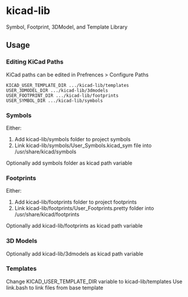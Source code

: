 # kicad-lib
Symbol, Footprint, 3DModel, and Template Library

## Usage
### Editing KiCad Paths
KiCad paths can be edited in Prefrences > Configure Paths

```
KICAD_USER_TEMPLATE_DIR .../kicad-lib/templates
USER_3DMODEL_DIR .../kicad-lib/3dmodels
USER_FOOTPRINT_DIR .../kicad-lib/footprints
USER_SYMBOL_DIR .../kicad-lib/symbols
```

### Symbols
Either:
1. Add kicad-lib/symbols folder to project symbols
2. Link kicad-lib/symbols/User_Symbols.kicad_sym file into /usr/share/kicad/symbols

Optionally add symbols folder as kicad path variable
### Footprints
Either:
1. Add kicad-lib/footprints folder to project footprints
2. Link kicad-lib/footprints/User_Footprints.pretty folder into /usr/share/kicad/footprints

Optionally add kicad-lib/footprints as kicad path variable
### 3D Models
Optionally add kicad-lib/3dmodels as kicad path variable
### Templates
Change KICAD_USER_TEMPLATE_DIR variable to kicad-lib/templates
Use link.bash to link files from base template

